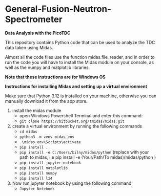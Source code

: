 # General-Fusion-Neutron-Spectrometer

**Data Analysis with the PicoTDC**

This repository contains Python code that can be used to analyze the TDC data taken using Midas.

Almost all the code files use the function midas.file_reader, and in order to run the code you will have to install the Midas module on your console, as well as the numpy and matplotlib libraries.

**Note that these instructions are for Windows OS**

**Instructions for installing Midas and setting up a virtual environment**

Make sure that Python 3.12 is installed on your machine, otherwise you can manually download it from the app store. 

1) install the midas module
   - open Windows Powershell Terminal and enter this command:
   - `git clone https://bitbucket.org/tmidas/midas.git`
2) create a virtual environment by running the following commands 
   - `cd midas`
   - `python3 -m venv midas_env`
   - `.\midas_env\Scripts\activate`
   - `pip install .`
   - `pip install -e C:/Users/bilny/midas/python` (replace with your path to midas, i.e pip install -e (Your/Path/To midas)/midas/python )
   - `pip install jupyter notebook`
   - `pip install matplotlib`
   - `pip install numpy`
   - `pip install lz4`
4) Now run jupyter notebook by using the following command
   - `Jupyter Notebook`



